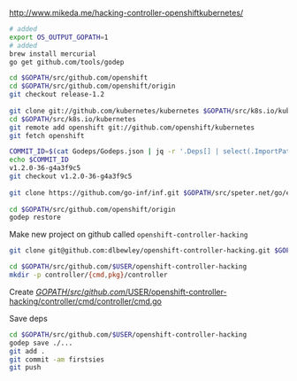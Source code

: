 http://www.mikeda.me/hacking-controller-openshiftkubernetes/

```bash
# added
export OS_OUTPUT_GOPATH=1
# added
brew install mercurial
go get github.com/tools/godep

cd $GOPATH/src/github.com/openshift
cd $GOPATH/src/github.com/openshift/origin
git checkout release-1.2
 
git clone git://github.com/kubernetes/kubernetes $GOPATH/src/k8s.io/kubernetes
cd $GOPATH/src/k8s.io/kubernetes
git remote add openshift git://github.com/openshift/kubernetes
git fetch openshift

COMMIT_ID=$(cat Godeps/Godeps.json | jq -r '.Deps[] | select(.ImportPath=="k8s.io/kubernetes/pkg/api") .Comment')
echo $COMMIT_ID
v1.2.0-36-g4a3f9c5
git checkout v1.2.0-36-g4a3f9c5
 
git clone https://github.com/go-inf/inf.git $GOPATH/src/speter.net/go/exp/math/dec/inf
 
cd $GOPATH/src/github.com/openshift/origin
godep restore
```

Make new project on github called `openshift-controller-hacking`

```bash
git clone git@github.com:dlbewley/openshift-controller-hacking.git $GOPATH/src/github.com/$USER/openshift-controller-hacking

cd $GOPATH/src/github.com/$USER/openshift-controller-hacking
mkdir -p controller/{cmd,pkg}/controller
```

Create [$GOPATH/src/github.com/$USER/openshift-controller-hacking/controller/cmd/controller/cmd.go](controller/cmd/controller/cmd.go)

Save deps

```bash
cd $GOPATH/src/github.com/$USER/openshift-controller-hacking
godep save ./...
git add .
git commit -am firstsies
git push
```
